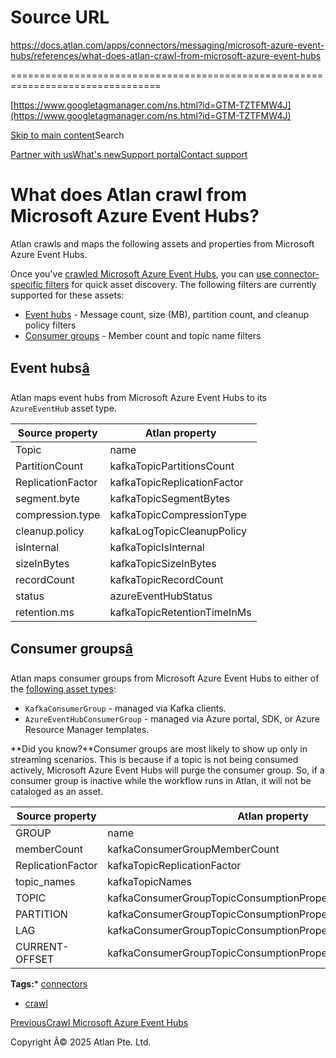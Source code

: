 # Source URL
https://docs.atlan.com/apps/connectors/messaging/microsoft-azure-event-hubs/references/what-does-atlan-crawl-from-microsoft-azure-event-hubs

================================================================================

<!--
canonical: https://docs.atlan.com/apps/connectors/messaging/microsoft-azure-event-hubs/references/what-does-atlan-crawl-from-microsoft-azure-event-hubs
link-alternate: https://docs.atlan.com/apps/connectors/messaging/microsoft-azure-event-hubs/references/what-does-atlan-crawl-from-microsoft-azure-event-hubs
meta-description: Atlan crawls and maps the following assets and properties from Microsoft Azure Event Hubs.
meta-docsearch:docusaurus_tag: docs-default-current
meta-docsearch:language: en
meta-docsearch:version: current
meta-docusaurus_locale: en
meta-docusaurus_tag: docs-default-current
meta-docusaurus_version: current
meta-generator: Docusaurus v3.8.1
meta-og-description: Atlan crawls and maps the following assets and properties from Microsoft Azure Event Hubs.
meta-og-locale: en
meta-og-title: What does Atlan crawl from Microsoft Azure Event Hubs? | Atlan Documentation
meta-og-url: https://docs.atlan.com/apps/connectors/messaging/microsoft-azure-event-hubs/references/what-does-atlan-crawl-from-microsoft-azure-event-hubs
meta-twitter:card: summary_large_image
meta-viewport: width=device-width,initial-scale=1
title: What does Atlan crawl from Microsoft Azure Event Hubs? | Atlan Documentation
-->

[https://www.googletagmanager.com/ns.html?id=GTM-TZTFMW4J](https://www.googletagmanager.com/ns.html?id=GTM-TZTFMW4J)

[Skip to main content](#__docusaurus_skipToContent_fallback)Search

[Partner with us](https://docs.google.com/forms/d/e/1FAIpQLScuAIhCm2GS7YFstrOjawbP8J7PUmOynQo7wI2yGCcCyEcVSw/viewform)[What's new](https://shipped.atlan.com/)[Support portal](https://atlan.zendesk.com/auth/v2/login/signin?return_to=https%3A%2F%2Fatlan.zendesk.com%2Fhc%2Fen-us&theme=hc&locale=en-us&brand_id=1900000425113&auth_origin=1900000425113%2Cfalse%2Ctrue)[Contact support](/support/submit-request)

What does Atlan crawl from Microsoft Azure Event Hubs?
======================================================

Atlan crawls and maps the following assets and properties from Microsoft Azure Event Hubs.

Once you've [crawled Microsoft Azure Event Hubs](/apps/connectors/messaging/microsoft-azure-event-hubs/how-tos/crawl-microsoft-azure-event-hubs), you can [use connector\-specific filters](/product/capabilities/discovery/how-tos/use-the-filters-menu#connector-specific-filters) for quick asset discovery. The following filters are currently supported for these assets:

* [Event hubs](#event-hubs) \- Message count, size (MB), partition count, and cleanup policy filters
* [Consumer groups](#consumer-groups) \- Member count and topic name filters

Event hubs[â](#event-hubs "Direct link to Event hubs")
--------------------------------------------------------

Atlan maps event hubs from Microsoft Azure Event Hubs to its `AzureEventHub` asset type.

| Source property | Atlan property |
| --- | --- |
| Topic | name |
| PartitionCount | kafkaTopicPartitionsCount |
| ReplicationFactor | kafkaTopicReplicationFactor |
| segment.byte | kafkaTopicSegmentBytes |
| compression.type | kafkaTopicCompressionType |
| cleanup.policy | kafkaLogTopicCleanupPolicy |
| isInternal | kafkaTopicIsInternal |
| sizeInBytes | kafkaTopicSizeInBytes |
| recordCount | kafkaTopicRecordCount |
| status | azureEventHubStatus |
| retention.ms | kafkaTopicRetentionTimeInMs |

Consumer groups[â](#consumer-groups "Direct link to Consumer groups")
-----------------------------------------------------------------------

Atlan maps consumer groups from Microsoft Azure Event Hubs to either of the [following asset types](https://learn.microsoft.com/en-us/azure/event-hubs/apache-kafka-frequently-asked-questions#event-hubs-consumer-group-vs--kafka-consumer-group):

* `KafkaConsumerGroup` \- managed via Kafka clients.
* `AzureEventHubConsumerGroup` \- managed via Azure portal, SDK, or Azure Resource Manager templates.

**Did you know?**Consumer groups are most likely to show up only in streaming scenarios. This is because if a topic is not being consumed actively, Microsoft Azure Event Hubs will purge the consumer group. So, if a consumer group is inactive while the workflow runs in Atlan, it will not be cataloged as an asset.

| Source property | Atlan property |
| --- | --- |
| GROUP | name |
| memberCount | kafkaConsumerGroupMemberCount |
| ReplicationFactor | kafkaTopicReplicationFactor |
| topic\_names | kafkaTopicNames |
| TOPIC | kafkaConsumerGroupTopicConsumptionProperties.topicName |
| PARTITION | kafkaConsumerGroupTopicConsumptionProperties.topicPartition |
| LAG | kafkaConsumerGroupTopicConsumptionProperties.topicLag |
| CURRENT\-OFFSET | kafkaConsumerGroupTopicConsumptionProperties.topicCurrentOffset |

**Tags:*** [connectors](/tags/connectors)
* [crawl](/tags/crawl)

[PreviousCrawl Microsoft Azure Event Hubs](/apps/connectors/messaging/microsoft-azure-event-hubs/how-tos/crawl-microsoft-azure-event-hubs)

Copyright Â© 2025 Atlan Pte. Ltd.

